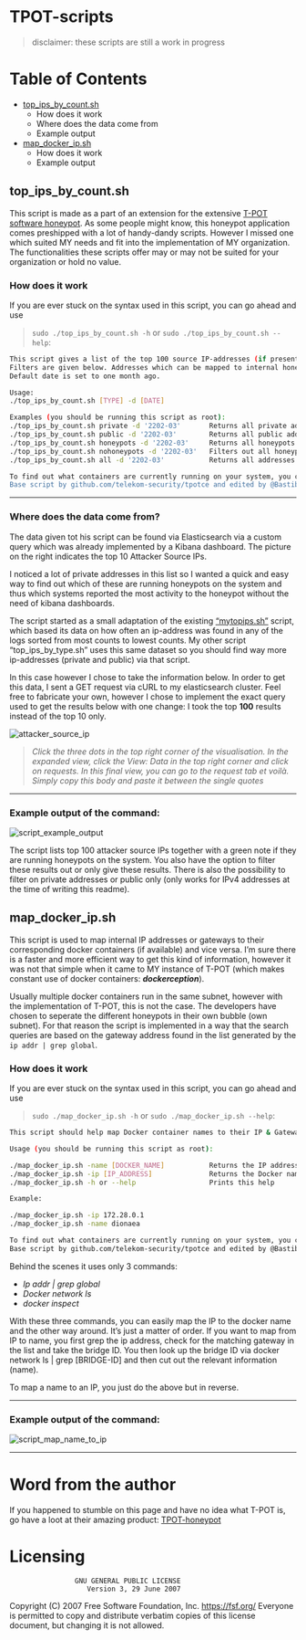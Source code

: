 # TPOT-scripts

> disclaimer: these scripts are still a work in progress

# Table of Contents
- [top_ips_by_count.sh](#top_ips_by_count.sh)
  - How does it work 
  - Where does the data come from
  - Example output
- [map_docker_ip.sh](#map_docker_ip.sh)
  - How does it work
  - Example output

## top_ips_by_count.sh

This script is made as a part of an extension for the extensive [T-POT software honeypot](https://github.com/telekom-security/tpotce). As some people might know, this honeypot application comes preshipped with a lot of handy-dandy scripts. However I missed one which suited MY needs and fit into the implementation of MY organization. The functionalities these scripts offer may or may not be suited for your organization or hold no value.

### How does it work

If you are ever stuck on the syntax used in this script, you can go ahead and use 
> `sudo ./top_ips_by_count.sh -h` or `sudo ./top_ips_by_count.sh --help`:

```bash
This script gives a list of the top 100 source IP-addresses (if present) that were captured based on their count. 
Filters are given below. Addresses which can be mapped to internal honeypots will be listed as such. 
Default date is set to one month ago.

Usage:
./top_ips_by_count.sh [TYPE] -d [DATE]

Examples (you should be running this script as root):
./top_ips_by_count.sh private -d '2202-03'       Returns all private addresses listed in the top 100 listed source IPs.
./top_ips_by_count.sh public -d '2202-03'        Returns all public addresses listed in the top 100 listed source IPs.
./top_ips_by_count.sh honeypots -d '2202-03'     Returns all honeypots listed in the top 100 listed source IPs.
./top_ips_by_count.sh nohoneypots -d '2202-03'   Filters out all honeypots from the top 100 listed source IPs.
./top_ips_by_count.sh all -d '2202-03'           Returns all addresses listed in the top 100 listed source IPs.

To find out what containers are currently running on your system, you can verify with 'sudo docker ps -a
Base script by github.com/telekom-security/tpotce and edited by @Bastibaard
```

---

### Where does the data come from?

The data given tot his script can be found via Elasticsearch via a custom query which was already implemented by a Kibana dashboard. The picture on the right indicates the top 10 Attacker Source IPs. 

I noticed a lot of private addresses in this list so I wanted a quick and easy way to find out which of these are running honeypots on the system and thus which systems reported the most activity to the honeypot without the need of kibana dashboards.

The script started as a small adaptation of the existing [“mytopips.sh”](https://github.com/telekom-security/tpotce/blob/master/bin/mytopips.sh) script, which based its data on how often an ip-address was found in any of the logs sorted from most counts to lowest counts. My other script “top_ips_by_type.sh” uses this same dataset so you should find way more ip-addresses (private and public) via that script.

In this case however I chose to take the information below. In order to get this data, I sent a GET request via cURL to my elasticsearch cluster. Feel free to fabricate your own, however I chose to implement the exact query used to get the results below with one change: I took the top **100** results instead of the top 10 only.

![attacker_source_ip](https://user-images.githubusercontent.com/92089291/165717337-ed65b2fb-62b1-4d67-8c4c-79a8c9daf94e.png)

> *Click the three dots in the top right corner of the visualisation. In the expanded view, click the View: Data in the top right corner and click on requests. In this final view, you can go to the request tab et voilà. Simply copy this body and paste it between the single quotes*
---

### Example output of the command:

![script_example_output](https://user-images.githubusercontent.com/92089291/165716782-f13d88fd-45ce-49bc-bcb0-e109eb913cb4.png)

The script lists top 100 attacker source IPs together with a green note if they are running honeypots on the system. You also have the option to filter these results out or only give these results. There is also the possibility to filter on private addresses or public only (only works for IPv4 addresses at the time of writing this readme).

## map_docker_ip.sh

This script is used to map internal IP addresses or gateways to their corresponding docker containers (if available) and vice versa.
I’m sure there is a faster and more efficient way to get this kind of information, however it was not that simple when it came to MY instance of T-POT (which makes constant use of docker containers: ***dockerception***).

Usually multiple docker containers run in the same subnet, however with the implementation of T-POT, this is not the case. The developers have chosen to seperate the different honeypots in their own bubble (own subnet). For that reason the script is implemented in a way that the search queries are based on the gateway address found in the list generated by the `ip addr | grep global`.  

### How does it work 

If you are ever stuck on the syntax used in this script, you can go ahead and use 
> `sudo ./map_docker_ip.sh -h` or `sudo ./map_docker_ip.sh --help`:

```bash
This script should help map Docker container names to their IP & Gateway and vice versa.

Usage (you should be running this script as root):

./map_docker_ip.sh -name [DOCKER_NAME]           Returns the IP address of the give Docker container
./map_docker_ip.sh -ip [IP_ADDRESS]              Returns the Docker name of the given IP or Gateway
./map_docker_ip.sh -h or --help                  Prints this help

Example:

./map_docker_ip.sh -ip 172.28.0.1
./map_docker_ip.sh -name dionaea

To find out what containers are currently running on your system, you can verify with 'sudo docker ps -a'
Base script by github.com/telekom-security/tpotce and edited by @Bastibaard
```

Behind the scenes it uses only 3 commands:
- _Ip addr | grep global_
- _Docker network ls_
- _docker inspect_

With these three commands, you can easily map the IP to the docker name and the other way around. It’s just a matter of order. If you want to map from IP to name, you first grep the ip address, check for the matching gateway in the list and take the bridge ID. You then look up the bridge ID via docker network ls | grep [BRIDGE-ID] and then cut out the relevant information (name). 

To map a name to an IP, you just do the above but in reverse.

---

### Example output of the command:

![script_map_name_to_ip](https://user-images.githubusercontent.com/92089291/166411874-722459ba-33e5-40d6-897f-7ed1c8482f83.png)

---

# Word from the author

If you happened to stumble on this page and have no idea what T-POT is, go have a loot at their amazing product: [TPOT-honeypot](https://github.com/telekom-security/tpotce)

# Licensing

                    GNU GENERAL PUBLIC LICENSE
                       Version 3, 29 June 2007

 Copyright (C) 2007 Free Software Foundation, Inc. <https://fsf.org/>
 Everyone is permitted to copy and distribute verbatim copies
 of this license document, but changing it is not allowed.

